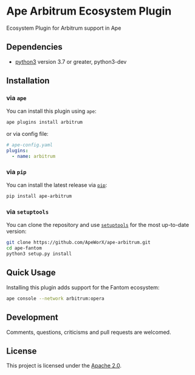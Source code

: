 # Ape Arbitrum Ecosystem Plugin

Ecosystem Plugin for Arbitrum support in Ape

## Dependencies

* [python3](https://www.python.org/downloads) version 3.7 or greater, python3-dev

## Installation

### via `ape`

You can install this plugin using `ape`:

```bash
ape plugins install arbitrum
```

or via config file:

```yaml
# ape-config.yaml
plugins:
  - name: arbitrum
```

### via `pip`

You can install the latest release via [`pip`](https://pypi.org/project/pip/):

```bash
pip install ape-arbitrum
```

### via `setuptools`

You can clone the repository and use [`setuptools`](https://github.com/pypa/setuptools) for the most up-to-date version:

```bash
git clone https://github.com/ApeWorX/ape-arbitrum.git
cd ape-fantom
python3 setup.py install
```

## Quick Usage

Installing this plugin adds support for the Fantom ecosystem:

```bash
ape console --network arbitrum:opera
```

## Development

Comments, questions, criticisms and pull requests are welcomed.

## License

This project is licensed under the [Apache 2.0](LICENSE).
